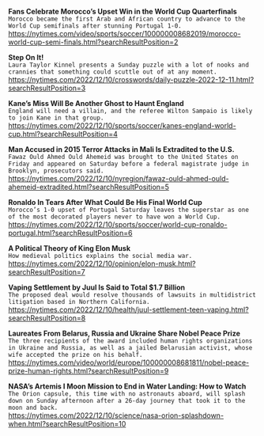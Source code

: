 **Fans Celebrate Morocco’s Upset Win in the World Cup Quarterfinals**\
`Morocco became the first Arab and African country to advance to the World Cup semifinals after stunning Portugal 1-0.`\
https://nytimes.com/video/sports/soccer/100000008682019/morocco-world-cup-semi-finals.html?searchResultPosition=2

**Step On It!**\
`Laura Taylor Kinnel presents a Sunday puzzle with a lot of nooks and crannies that something could scuttle out of at any moment.`\
https://nytimes.com/2022/12/10/crosswords/daily-puzzle-2022-12-11.html?searchResultPosition=3

**Kane’s Miss Will Be Another Ghost to Haunt England**\
`England will need a villain, and the referee Wilton Sampaio is likely to join Kane in that group.`\
https://nytimes.com/2022/12/10/sports/soccer/kanes-england-world-cup.html?searchResultPosition=4

**Man Accused in 2015 Terror Attacks in Mali Is Extradited to the U.S.**\
`Fawaz Ould Ahmed Ould Ahemeid was brought to the United States on Friday and appeared on Saturday before a federal magistrate judge in Brooklyn, prosecutors said.`\
https://nytimes.com/2022/12/10/nyregion/fawaz-ould-ahmed-ould-ahemeid-extradited.html?searchResultPosition=5

**Ronaldo In Tears After What Could Be His Final World Cup**\
`Morocco’s 1-0 upset of Portugal Saturday leaves the superstar as one of the most decorated players never to have won a World Cup.`\
https://nytimes.com/2022/12/10/sports/soccer/world-cup-ronaldo-portugal.html?searchResultPosition=6

**A Political Theory of King Elon Musk**\
`How medieval politics explains the social media war.`\
https://nytimes.com/2022/12/10/opinion/elon-musk.html?searchResultPosition=7

**Vaping Settlement by Juul Is Said to Total $1.7 Billion**\
`The proposed deal would resolve thousands of lawsuits in multidistrict litigation based in Northern California.`\
https://nytimes.com/2022/12/10/health/juul-settlement-teen-vaping.html?searchResultPosition=8

**Laureates From Belarus, Russia and Ukraine Share Nobel Peace Prize**\
`The three recipients of the award included human rights organizations in Ukraine and Russia, as well as a jailed Belarusian activist, whose wife accepted the prize on his behalf.`\
https://nytimes.com/video/world/europe/100000008681811/nobel-peace-prize-human-rights.html?searchResultPosition=9

**NASA’s Artemis I Moon Mission to End in Water Landing: How to Watch**\
`The Orion capsule, this time with no astronauts aboard, will splash down on Sunday afternoon after a 26-day journey that took it to the moon and back.`\
https://nytimes.com/2022/12/10/science/nasa-orion-splashdown-when.html?searchResultPosition=10

